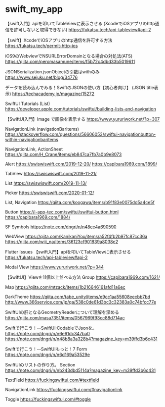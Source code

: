 # swift_my_app

【swift入門】apiを叩いてTableViewに表示させる (XcodeでiOSアプリのhttp通信を許可しないと取得できない)
https://fukatsu.tech/api-tableview#api-2

【swift】XcodeでiOSアプリのhttp通信を許可する方法
https://fukatsu.tech/permit-http-ios

iOS9のWebviewでNSURLErrorDomainとなる場合の対処法(ATS)
https://qiita.com/peromasamune/items/f5b72c4dbd33b5019611

JSONSerialization.jsonObjectの引数はwithのみ
https://www.sejuku.net/blog/34776

データを読み込んでみる！SwiftのJSONの使い方【初心者向け】  (JSON title表示)
https://techacademy.jp/magazine/15272

SwiftUI Tutorials (List)
https://developer.apple.com/tutorials/swiftui/building-lists-and-navigation

【SwiftUI入門】Image で画像を表示する
https://www.yururiwork.net/?p=307

NavigationLink (navigationBarItems)
https://stackoverflow.com/questions/56606053/swiftui-navigationbutton-within-navigationbaritems

NavigationLink, ActionSheet
https://qiita.com/H_Crane/items/eb847ca7fb7a0b9e8073

Alert
https://swiswiswift.com/2019-12-20/
https://capibara1969.com/1899/

TabView
https://swiswiswift.com/2019-11-21/

List
https://swiswiswift.com/2019-11-13/

Picker
https://swiswiswift.com/2020-01-12/

List, Navigation
https://qiita.com/koogawa/items/b91f83e0075dd5a4ce5f

Button
https://i-app-tec.com/swiftui/swiftui-button.html
https://capibara1969.com/1884/

SF Symbols
https://note.com/dngri/n/n48ec4a690590

WebView
https://qiita.com/KanikaniYou/items/a52f4fb2b97fc87cc36a
https://qiita.com/wiii_na/items/36123cf901839a8038e2

Flutter Issues
【swift入門】apiを叩いてTableViewに表示させる
https://fukatsu.tech/api-tableview#api-2

Modal View
https://www.yururiwork.net/?p=344

【SwiftUI】Viewを11個以上並べる方法 Group
https://capibara1969.com/1621/

Map
https://qiita.com/mtzack/items/1b216646161afd11a6ec

DarkTheme
https://qiita.com/tabe_unity/items/e9cc1aa55608eecbb7bd
http://www.366service.com/jp/qa/538c0de61d3bc3c32383a0c74bfcc77e

SwiftUIの肝となるGeometryReaderについて理解を深める
https://qiita.com/masa7351/items/0567969f93cc88d714ac

Swiftで行こう！--SwiftUI:CodableでJsonを。
https://note.com/dngri/n/n6e61dc347ba0
https://note.com/dngri/n/n48b8a3a328b4?magazine_key=m39ffd3b6c431

Swiftで行こう！--SwiftUIもっと！7  Form
https://note.com/dngri/n/n6d169a53529e

SwiftUIのリストの作り方。  Section
https://note.com/dngri/n/nb243dbd5114a?magazine_key=m39ffd3b6c431

TextField
https://fuckingswiftui.com/#textfield

NavigationLink
https://fuckingswiftui.com/#navigationlink

Toggle
https://fuckingswiftui.com/#toggle
